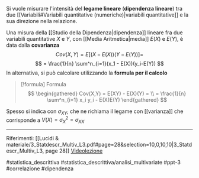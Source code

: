 Si vuole misurare l'intensità del **legame lineare** (**dipendenza lineare**) tra due [[Variabili#Variabili quantitative (numeriche)|variabili quantitative]] e la sua direzione nella relazione.

Una misura della [[Studio della Dipendenza|dipendenza]] lineare fra due variabili quantitative $X$ e $Y$, con [[Media Aritmetica|media]] $E(X)$ e $E(Y)$, è data dalla **covarianza** $$Cov(X,Y) = E[(X-E(X))(Y-E(Y))] =$$$$ = \frac{1}{n} \sum^n_{i=1}(x_1 - E(X))(y_i-E(Y)) $$ In alternativa, si può calcolare utilizzando la **formula per il calcolo**
>[!formula] Formula 
>$$ \begin{gathered} Cov(X,Y) = E(XY) - E(X)(Y) = \\ = \frac{1}{n} \sum^n_{i=1} x_i y_i - E(X)E(Y) \end{gathered} $$

Spesso si indica con $\sigma_{XY}$, che ne richiama il legame con [[varianza]] che corrisponde a $V(X) = \sigma_X^2 = \sigma_{XX}$

***
Riferimenti:
[[Lucidi & materiale/3_Statdescr_Multiv_L3.pdf#page=28&selection=10,0,10,10|3_Statdescr_Multiv_L3, page 28]]
[Videolezione](https://uniudamce.sharepoint.com/sites/2021-STATISTICAELABORATORIOid.130848/_layouts/15/stream.aspx?id=%2Fsites%2F2021%2DSTATISTICAELABORATORIOid%2E130848%2FMateriale%20del%20corso%2FLezioni%2FLez05%5FStatLab%5F08ott21%2Emp4&referrer=StreamWebApp%2EWeb&referrerScenario=AddressBarCopied%2Eview)

#statistica_descrittiva 
#statistica_descrittiva/analisi_multivariate 
#ppt-3 
#correlazione
#dipendenza 